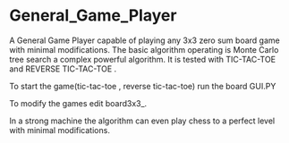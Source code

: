 # General_Game_Player
A General Game Player capable of playing any  3x3 zero sum board game with minimal modifications.
The basic algorithm operating is Monte Carlo tree search a complex powerful algorithm.
It is tested with TIC-TAC-TOE and REVERSE TIC-TAC-TOE .

To start the game(tic-tac-toe , reverse tic-tac-toe) run the board GUI.PY

To modify the games edit board3x3_.

In a strong machine the algorithm can even play chess to a perfect level with minimal modifications.
